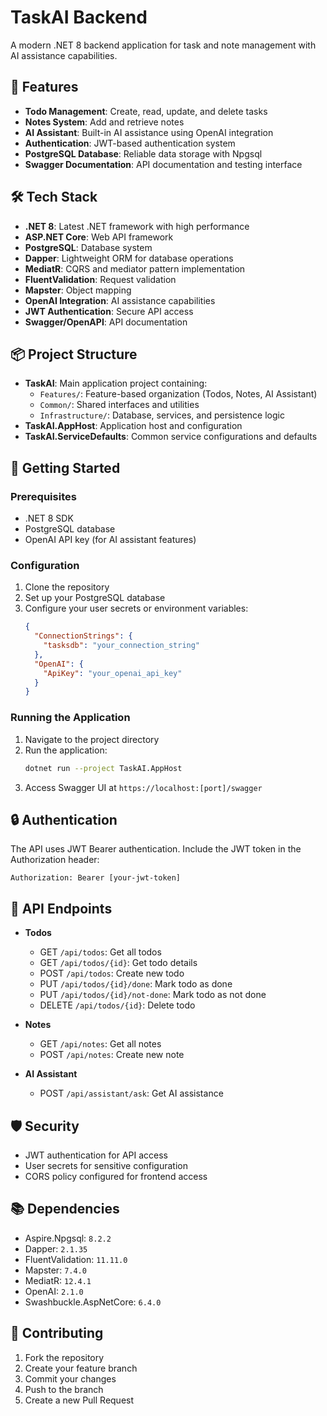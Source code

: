 # TaskAI Backend

A modern .NET 8 backend application for task and note management with AI assistance capabilities.

## 🚀 Features

- **Todo Management**: Create, read, update, and delete tasks
- **Notes System**: Add and retrieve notes
- **AI Assistant**: Built-in AI assistance using OpenAI integration
- **Authentication**: JWT-based authentication system
- **PostgreSQL Database**: Reliable data storage with Npgsql
- **Swagger Documentation**: API documentation and testing interface

## 🛠 Tech Stack

- **.NET 8**: Latest .NET framework with high performance
- **ASP.NET Core**: Web API framework
- **PostgreSQL**: Database system
- **Dapper**: Lightweight ORM for database operations
- **MediatR**: CQRS and mediator pattern implementation
- **FluentValidation**: Request validation
- **Mapster**: Object mapping
- **OpenAI Integration**: AI assistance capabilities
- **JWT Authentication**: Secure API access
- **Swagger/OpenAPI**: API documentation

## 📦 Project Structure

- **TaskAI**: Main application project containing:
  - `Features/`: Feature-based organization (Todos, Notes, AI Assistant)
  - `Common/`: Shared interfaces and utilities
  - `Infrastructure/`: Database, services, and persistence logic
- **TaskAI.AppHost**: Application host and configuration
- **TaskAI.ServiceDefaults**: Common service configurations and defaults

## 🚦 Getting Started

### Prerequisites

- .NET 8 SDK
- PostgreSQL database
- OpenAI API key (for AI assistant features)

### Configuration

1. Clone the repository
2. Set up your PostgreSQL database
3. Configure your user secrets or environment variables:
   ```json
   {
     "ConnectionStrings": {
       "tasksdb": "your_connection_string"
     },
     "OpenAI": {
       "ApiKey": "your_openai_api_key"
     }
   }
   ```

### Running the Application

1. Navigate to the project directory
2. Run the application:
   ```bash
   dotnet run --project TaskAI.AppHost
   ```
3. Access Swagger UI at `https://localhost:[port]/swagger`

## 🔒 Authentication

The API uses JWT Bearer authentication. Include the JWT token in the Authorization header:
```
Authorization: Bearer [your-jwt-token]
```

## 📝 API Endpoints

- **Todos**
  - GET `/api/todos`: Get all todos
  - GET `/api/todos/{id}`: Get todo details
  - POST `/api/todos`: Create new todo
  - PUT `/api/todos/{id}/done`: Mark todo as done
  - PUT `/api/todos/{id}/not-done`: Mark todo as not done
  - DELETE `/api/todos/{id}`: Delete todo

- **Notes**
  - GET `/api/notes`: Get all notes
  - POST `/api/notes`: Create new note

- **AI Assistant**
  - POST `/api/assistant/ask`: Get AI assistance

## 🛡 Security

- JWT authentication for API access
- User secrets for sensitive configuration
- CORS policy configured for frontend access

## 📚 Dependencies

- Aspire.Npgsql: `8.2.2`
- Dapper: `2.1.35`
- FluentValidation: `11.11.0`
- Mapster: `7.4.0`
- MediatR: `12.4.1`
- OpenAI: `2.1.0`
- Swashbuckle.AspNetCore: `6.4.0`

## 🤝 Contributing

1. Fork the repository
2. Create your feature branch
3. Commit your changes
4. Push to the branch
5. Create a new Pull Request
